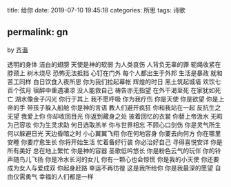 title: 给你
date: 2019-07-10 19:45:18
categories: 所思
tags: 诗歌

permalink: gn
---
by [齐谐](http://caute.net/about/)

透明的身体
洁白的翅膀
天使是神的软弱
为人类哀伤
人背负无辜的罪
轭绳收紧在脖颈上
树木烧尽
恐怖无法抵挡
心钉在门外
每个人都出生于外邦
生活是暴政
就和苦工同样
白日饮食入夜所思
你为我们拉起幕帐
辉煌的时日
黑土筑起城墙
欢饮七百个弦月
宿醉中重遇凄凉
没人能救自己
祷告亦无指望
在外干渴至死
在家犹如死亡
湖水像金子闪光
你行于其上
我不愿呼吸
你为我疗伤
你是天使
你是欲望
你是上帝的手
带孩子躲入船舱
你是神的言语
教人们避开疯狂
你和我站在一起
反抗生之无望
我爱上你
你却收回目光
你返到藏身之处
披着回忆的衣裳
你替上帝汲水
无暇为己容妆
你为生灵求助
何日选取羔羊
你与世界相忘
不顾心口剑伤
你是灵气所生
何以躲避日光
天边昏暗之时
小心翼翼飞翔
你在何地容身
你要去向何方
你在哪里安睡
你要疗愈生长
你将开始生活
忙着备好行装
你必治好自己
寻得喜悦安详
你是所有美好
总在地上繁忙
你是神的容器
圣歌低吟悠长
你是粉色云气的玩伴
你的铃声随鸟儿飞扬
你是冷水长河的女儿
你有一颗心也会惊慌
你是我的小天使
你还要成为女人与爱成双
你起身赶路
幸运不再彷徨
这是我所给你
你是我最深的愿望
自由仅需勇气
幸福的人们都是一样